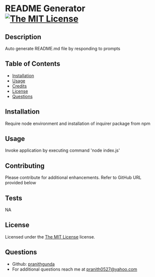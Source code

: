 # README Generator [![The MIT License](https://img.shields.io/badge/License-MIT-yellow.svg)](https://opensource.org/licenses/MIT)
## Description
Auto generate README.md file by responding to prompts
## Table of Contents
- [Installation](#installation)
- [Usage](#usage)
- [Credits](#contributing)
- [License](#license)
- [Questions](#questions)
## Installation
Require node environment and installation of inquirer package from npm
## Usage
Invoke application by executing command 'node index.js'
## Contributing
Please contribute for additional enhancements. Refer to GitHub URL provided below
## Tests
NA
## License
Licensed under the [The MIT License](https://opensource.org/licenses/MIT) license.
## Questions
* Github: [pranithgunda](https://github.com/pranithgunda)
* For additional questions reach me at pranith0527@yahoo.com

